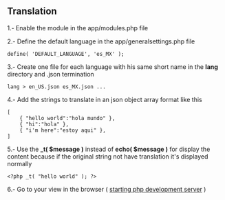 
## Translation ##

1.- Enable the module in the app/modules.php file

2.- Define the default language in the app/generalsettings.php file

    define( 'DEFAULT_LANGUAGE', 'es_MX' );

3.- Create one file for each language with his same short name in the __lang__ directory and .json termination

    lang > en_US.json es_MX.json ...

4.- Add the strings to translate in an json object array format like this

    [
        { "hello world":"hola mundo" },
        { "hi":"hola" },
        { "i'm here":"estoy aqui" },
    ]

5.- Use the **_t( $message )** instead of **echo( $message )** for display the content because if the original string
not have translation it's displayed normally

    <?php _t( "hello world" ); ?>

6.- Go to your view in the browser ( [starting php development server](https://github.com/angeldomp49/nanokit/blob/docs/docs/get-started) )